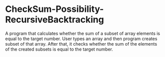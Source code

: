 # CheckSum-Possibility-RecursiveBacktracking
A program that calculates whether the sum of a subset of array elements is equal to the target number.
User types an array and then program creates subset of that array.
After that, it checks whether the sum of the elements of the created subsets is equal to the target number.
